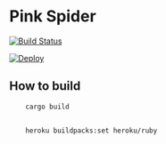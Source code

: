 # Pink Spider

[![Build Status](https://travis-ci.org/kumabook/pink-spider.svg?branch=master)](https://travis-ci.org/kumabook/pink-spider)

[![Deploy](https://www.herokucdn.com/deploy/button.png)](https://heroku.com/deploy)

## How to build

```shell
    cargo build
```

##

```shell
    heroku buildpacks:set heroku/ruby
```
